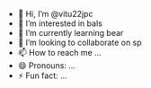- 👋 Hi, I’m @vitu22jpc
- 👀 I’m interested in bals
- 🌱 I’m currently learning bear
- 💞️ I’m looking to collaborate on sp
- 📫 How to reach me ...
- 😄 Pronouns: ...
- ⚡ Fun fact: ...

<!---
vitu22jpc/vitu22jpc is a ✨ special ✨ repository because its `README.md` (this file) appears on your GitHub profile.
You can click the Preview link to take a look at your changes.
--->
